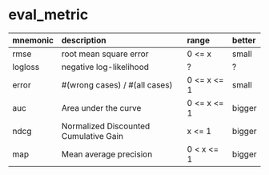 # eval_metric

| mnemonic | description                           | range       | better |
|:---------|:--------------------------------------|:------------|:-------|
| rmse     | root mean square error                | 0 <= x      | small  |
| logloss  | negative log-likelihood               | ?           | ?      |
| error    | #(wrong cases) / #(all cases)         | 0 <= x <= 1 | small  |
| auc      | Area under the curve                  | 0 <= x <= 1 | bigger |
| ndcg     | Normalized Discounted Cumulative Gain | x <= 1      | bigger |
| map      | Mean average precision                | 0 < x <= 1  | bigger |

